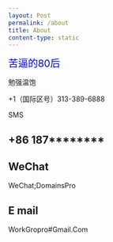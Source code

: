 ```yaml
---
layout: Post
permalink: /about
title: About
content-type: static
---
```


<span style="color: #0000ff; font-size: 20px">苦逼的80后</span>

<p class="rainbow-text">勉强温饱</p>

+1（国际区号）313-389-6888 <p class="rainbow-text-p">SMS</p>

## +86 187********

## WeChat 
WeChat;DomainsPro

## E mail
WorkGropro#Gmail.Com
